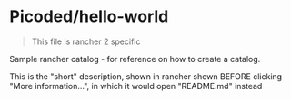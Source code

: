 # Picoded/hello-world

> This file is rancher 2 specific

Sample rancher catalog - for reference on how to create a catalog.

This is the "short" description, shown in rancher shown BEFORE clicking "More information...",
in which it would open "README.md" instead
